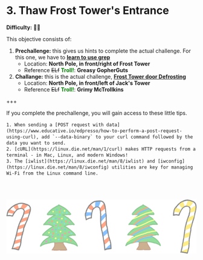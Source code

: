 3\. Thaw Frost Tower's Entrance
=======================

**Difficulty:** 🎄🎄 <br>

This objective consists of:
1. **Prechallenge:** this gives us hints to complete the actual challenge. For this one, we have to [**learn to use grep**](prech3)
    * Location: **North Pole, in front/right of Frost Tower**
    * Reference <strike>ELf</strike> <span style="color:green">**Troll!**</span>: **Greasy GopherGuts**
2. **Challange:** this is the actual challenge, [**Frost Tower door Defrosting**](ch3)
    * Location: **North Pole, in front/left of Jack's Tower**
    * Reference <strike>ELf</strike> <span style="color:green">**Troll!**</span>: **Grimy McTrollkins**

+++
<br>

If you complete the prechallenge, you will gain access to these little tips.
```{hint}
1. When sending a [POST request with data](https://www.educative.io/edpresso/how-to-perform-a-post-request-using-curl), add `--data-binary` to your curl command followed by the data you want to send.
2. [cURL](https://linux.die.net/man/1/curl) makes HTTP requests from a terminal - in Mac, Linux, and modern Windows!
3. The [iwlist](https://linux.die.net/man/8/iwlist) and [iwconfig](https://linux.die.net/man/8/iwconfig) utilities are key for managing Wi-Fi from the Linux command line.
```

<br>
<br>

![footer1](images/footer1_large.png)
